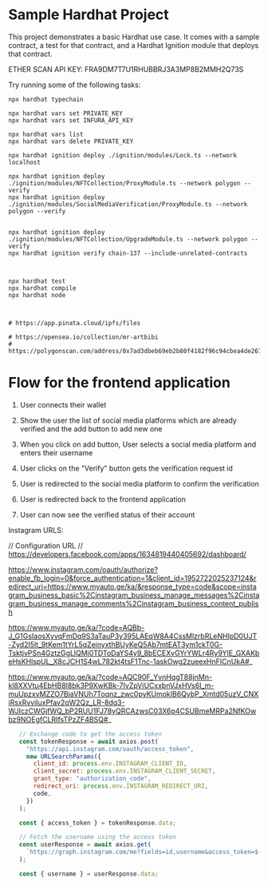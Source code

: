 # Sample Hardhat Project

This project demonstrates a basic Hardhat use case. It comes with a sample contract, a test for that contract, and a Hardhat Ignition module that deploys that contract.

ETHER SCAN API KEY: FRA9DM7T7U1RHUBBRJ3A3MP8B2MMH2Q73S

Try running some of the following tasks:

```shell
npx hardhat typechain

npx hardhat vars set PRIVATE_KEY
npx hardhat vars set INFURA_API_KEY

npx hardhat vars list
npx hardhat vars delete PRIVATE_KEY

npx hardhat ignition deploy ./ignition/modules/Lock.ts --network localhost

npx hardhat ignition deploy ./ignition/modules/NFTCollection/ProxyModule.ts --network polygon --verify
npx hardhat ignition deploy ./ignition/modules/SocialMediaVerification/ProxyModule.ts --network polygon --verify


npx hardhat ignition deploy ./ignition/modules/NFTCollection/UpgradeModule.ts --network polygon --verify
npx hardhat ignition verify chain-137 --include-unrelated-contracts



npx hardhat test
npx hardhat compile
npx hardhat node



# https://app.pinata.cloud/ipfs/files

# https://opensea.io/collection/mr-artbibi
# https://polygonscan.com/address/0x7ad3dbeb69eb2b80f4182f96c94cbea4de267e9c
```

# Flow for the frontend application

1. User connects their wallet
2. Show the user the list of social media platforms which are already verified and the add button to add new one


3. When you click on add button, User selects a social media platform and enters their username
4. User clicks on the "Verify" button gets the verification request id
5. User is redirected to the social media platform to confirm the verification
6. User is redirected back to the frontend application
7. User can now see the verified status of their account


Instagram URLS:

// Configuration URL
// https://developers.facebook.com/apps/1634819440405692/dashboard/

 https://www.instagram.com/oauth/authorize?enable_fb_login=0&force_authentication=1&client_id=1952722025237124&redirect_uri=https://www.myauto.ge/ka/&response_type=code&scope=instagram_business_basic%2Cinstagram_business_manage_messages%2Cinstagram_business_manage_comments%2Cinstagram_business_content_publish


 https://www.myauto.ge/ka/?code=AQBb-J_G1GsIaosXyvqFmDq9S3aTauP3y395LAEqW8A4CssMlzrbRLeNHIpD0UJT-Zyd2I5lt_9tKem1tYrL5qZeinyxthBUyKeQ5Ab7mtEAT3ym1ckT0G-TsktjvPSn4GztzGgLlQMj0TDToDaYS4y9_8bECEXvGYrYWLr4Ry9YIE_GXAKbeHsKHlspUL_X8cJCH1S4wL782kt4tsF1Tnc-1askOwg2zueexHnFICnUkA#_

https://www.myauto.ge/ka/?code=AQC90F_YvnHqgT88jnMn-kl8XXVtu4EbHB8I8bk3P9XwKBk-7IvZpViUCxxbnVJxHVs6I_m-muUpzxvMZZO7BiaVNUh7Toqnz_zwc0pyKUmokIB6QybP_Xmtd05uzV_CNXiRsxRvviIuxPfav2qW2Qz_LR-8dq3-WJIczCWGjfWQ_bP2RUU1FJ78yQRCAzwsC03X6p4CSUBmeMRPa2NfKOwbz9NOEgfCLRIfsTPzZF4BSQ#_



 ```javascript
    // Exchange code to get the access token
    const tokenResponse = await axios.post(
      "https://api.instagram.com/oauth/access_token",
      new URLSearchParams({
        client_id: process.env.INSTAGRAM_CLIENT_ID,
        client_secret: process.env.INSTAGRAM_CLIENT_SECRET,
        grant_type: "authorization_code",
        redirect_uri: process.env.INSTAGRAM_REDIRECT_URI,
        code,
      })
    );

    const { access_token } = tokenResponse.data;

    // Fetch the username using the access token
    const userResponse = await axios.get(
      `https://graph.instagram.com/me?fields=id,username&access_token=${access_token}`
    );

    const { username } = userResponse.data;
 ```